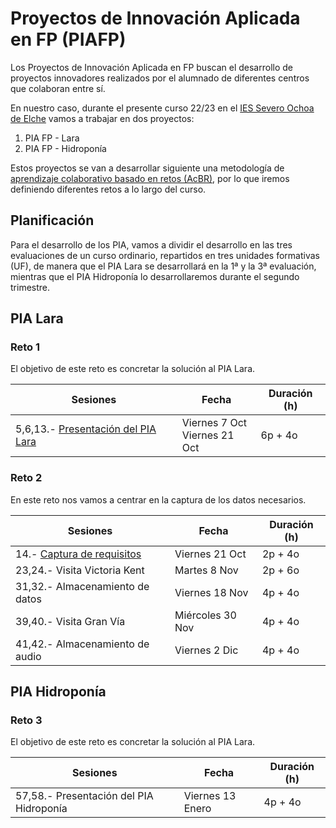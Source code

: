 # Proyectos de Innovación Aplicada en FP (PIAFP)

Los Proyectos de Innovación Aplicada en FP buscan el desarrollo de proyectos innovadores realizados por el alumnado de diferentes centros que colaboran entre sí.

En nuestro caso, durante el presente curso 22/23 en el [IES Severo Ochoa de Elche](https://portal.edu.gva.es/03013224/es/inicio/) vamos a trabajar en dos proyectos:

1. PIA FP - Lara
2. PIA FP - Hidroponía

Estos proyectos se van a desarrollar siguiente una metodología de [aprendizaje colaborativo basado en retos (AcBR)](https://pildooras.com/acbr/), por lo que iremos definiendo diferentes retos a lo largo del curso.

## Planificación

Para el desarrollo de los PIA, vamos a dividir el desarrollo en las tres evaluaciones de un curso ordinario, repartidos en tres unidades formativas (UF), de manera que el PIA Lara se desarrollará en la 1ª y la 3ª evaluación, mientras que el PIA Hidroponía lo desarrollaremos durante el segundo trimestre.

## PIA Lara

### Reto 1

El objetivo de este reto es concretar la solución al PIA Lara.

| Sesiones                                  | Fecha               | Duración (h) |
| ---------                                 | -----               | --------- |
| 5,6,13.- [Presentación del PIA Lara](01presentacion.md)         | Viernes 7 Oct <br /> Viernes 21 Oct    | 6p + 4o |

### Reto 2

En este reto nos vamos a centrar en la captura de los datos necesarios.

| Sesiones                                          | Fecha             | Duración (h) |
| ---------                                         | -----             | --------- |
| 14.- [Captura de requisitos](02requisitos.md)     | Viernes 21 Oct    | 2p + 4o   |
| 23,24.- Visita Victoria Kent                  | Martes 8 Nov     | 2p + 6o   |
| 31,32.- Almacenamiento de datos               | Viernes 18 Nov    | 4p + 4o   |
| 39,40.- Visita Gran Vía                       | Miércoles 30 Nov  | 4p + 4o   |
| 41,42.- Almacenamiento de audio               | Viernes 2 Dic     | 4p + 4o   |

## PIA Hidroponía

### Reto 3

El objetivo de este reto es concretar la solución al PIA Lara.

| Sesiones                                  | Fecha               | Duración (h) |
| ---------                                 | -----               | --------- |
| 57,58.- Presentación del PIA Hidroponía         | Viernes 13 Enero    | 4p + 4o |
